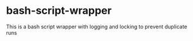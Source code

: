 # bash-script-wrapper
This is a bash script wrapper with logging and locking to prevent duplicate runs
